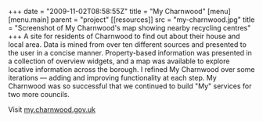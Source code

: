 +++
date = "2009-11-02T08:58:55Z"
title = "My Charnwood"
[menu]
  [menu.main]
    parent = "project"
[[resources]]
  src = "my-charnwood.jpg"
  title = "Screenshot of My Charnwood's map showing nearby recycling centres"
+++
A site for residents of Charnwood to find out about their house and local area. Data is mined from over ten different sources and presented to the user in a concise manner. Property-based information was presented in a collection of overview widgets, and a map was available to explore locative information across the borough.  I refined My Charnwood over some iterations &mdash; adding and improving functionality at each step. My Charnwood was so successful that we continued to build "My" services for two more councils.

Visit [my.charnwood.gov.uk](http://my.charnwood.gov.uk/)
